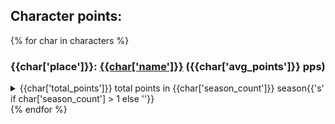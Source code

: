 ## Character points:
{% for char in characters %}
### {{char['place']}}: [{{char['name']}}]({{char['link']}}) ({{char['avg_points']}} pps)
<details>
<summary> {{char['total_points']}} total points in {{char['season_count']}} season{{'s' if char['season_count'] > 1 else ''}} </summary>
{% for season in char['seasons'] %}<details>
<summary>Season {{ season['number'] }}: {{ season['total'] }}</summary>

[Fantasora link]({{season['link']}})  {% for ctg in season['categories'] %}
**{{ ctg }}** : {{ season['categories'][ctg] }}  {% endfor %}
</details>
{% endfor %}
</details>
{% endfor %}

